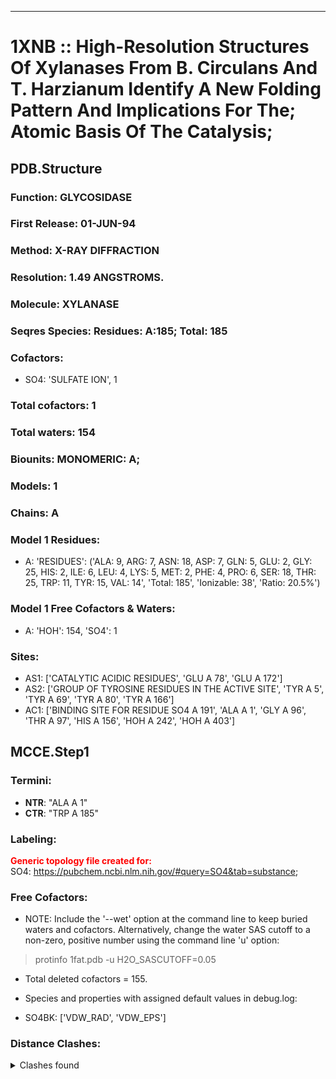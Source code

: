 ---
# 1XNB :: High-Resolution Structures Of Xylanases From B. Circulans And T. Harzianum Identify A New Folding Pattern And Implications For The; Atomic Basis Of The Catalysis;
## PDB.Structure
### Function: GLYCOSIDASE
### First Release: 01-JUN-94
### Method: X-RAY DIFFRACTION
### Resolution: 1.49 ANGSTROMS.
### Molecule: XYLANASE
### Seqres Species: Residues: A:185; Total: 185
### Cofactors:
  - SO4:
 'SULFATE ION', 1

### Total cofactors: 1
### Total waters: 154
### Biounits: MONOMERIC: A;
### Models: 1
### Chains: A
### Model 1 Residues:
  - A:
 'RESIDUES': ('ALA: 9, ARG: 7, ASN: 18, ASP: 7, GLN: 5, GLU: 2, GLY: 25, HIS: 2, ILE: 6, LEU: 4, LYS: 5, MET: 2, PHE: 4, PRO: 6, SER: 18, THR: 25, TRP: 11, TYR: 15, VAL: 14', 'Total: 185', 'Ionizable: 38',
              'Ratio: 20.5%')

### Model 1 Free Cofactors & Waters:
  - A:
 'HOH': 154, 'SO4': 1

### Sites:
  - AS1: ['CATALYTIC ACIDIC RESIDUES', 'GLU A  78', 'GLU A 172']
  - AS2: ['GROUP OF TYROSINE RESIDUES IN THE ACTIVE SITE', 'TYR A   5', 'TYR A  69', 'TYR A  80', 'TYR A 166']
  - AC1: ['BINDING SITE FOR RESIDUE SO4 A 191', 'ALA A   1', 'GLY A  96', 'THR A  97', 'HIS A 156', 'HOH A 242', 'HOH A 403']

## MCCE.Step1
### Termini:
 - <strong>NTR</strong>: "ALA A   1"
 - <strong>CTR</strong>: "TRP A 185"

### Labeling:
<strong><font color='red'>Generic topology file created for:</font></strong>  
SO4: https://pubchem.ncbi.nlm.nih.gov/#query=SO4&tab=substance; 

### Free Cofactors:
  - NOTE: Include the '--wet' option at the command line to keep buried waters and cofactors. Alternatively, change the water SAS cutoff to a non-zero, positive number using the command line 'u' option:
  > protinfo 1fat.pdb -u H2O_SASCUTOFF=0.05
  - Total deleted cofactors = 155.
  - Species and properties with assigned default values in debug.log:

  - SO4BK: ['VDW_RAD', 'VDW_EPS']


### Distance Clashes:
<details><summary>Clashes found</summary>

- d= 1.52: " CA  NTR A   1" to " CB  ALA A   1"

</details>

